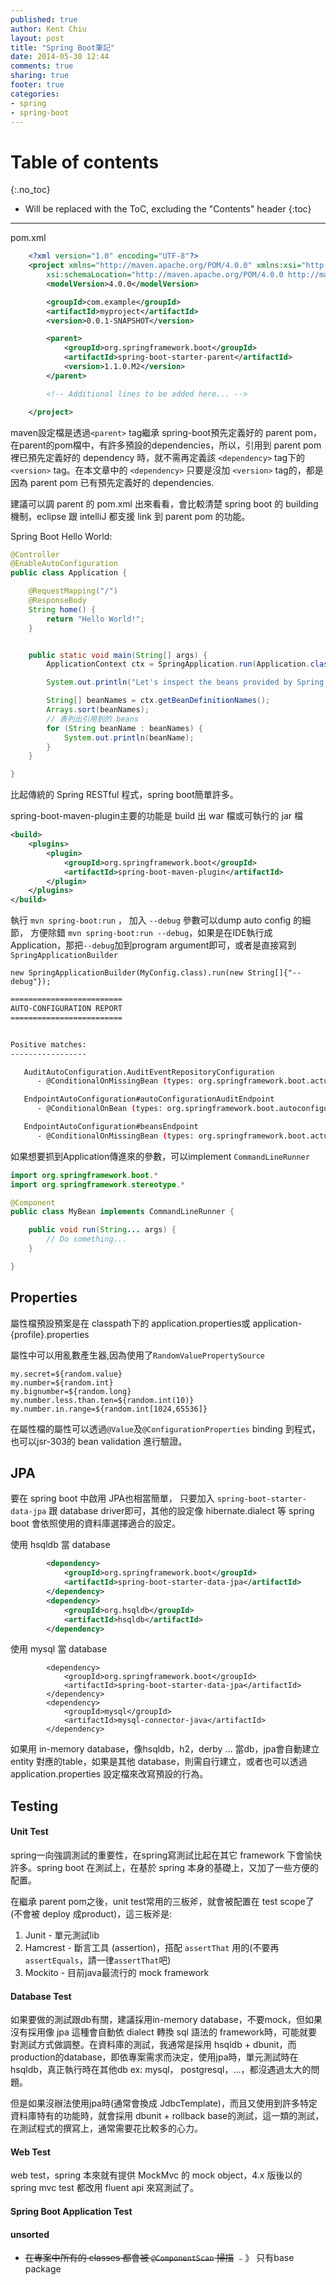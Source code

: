 ```yaml
---
published: true
author: Kent Chiu
layout: post
title: "Spring Boot筆記"
date: 2014-05-30 12:44
comments: true
sharing: true
footer: true
categories: 
- spring
- spring-boot
---
```



# Table of contents
{:.no_toc}

* Will be replaced with the ToC, excluding the "Contents" header
{:toc}

----------------------------------------------------------------




pom.xml


``` xml
    <?xml version="1.0" encoding="UTF-8"?>
    <project xmlns="http://maven.apache.org/POM/4.0.0" xmlns:xsi="http://www.w3.org/2001/XMLSchema-instance"
        xsi:schemaLocation="http://maven.apache.org/POM/4.0.0 http://maven.apache.org/xsd/maven-4.0.0.xsd">
        <modelVersion>4.0.0</modelVersion>

        <groupId>com.example</groupId>
        <artifactId>myproject</artifactId>
        <version>0.0.1-SNAPSHOT</version>

        <parent>
            <groupId>org.springframework.boot</groupId>
            <artifactId>spring-boot-starter-parent</artifactId>
            <version>1.1.0.M2</version>
        </parent>

        <!-- Additional lines to be added here... -->

    </project>

```

maven設定檔是透過`<parent>` tag繼承 spring-boot預先定義好的 parent pom，在parent的pom檔中，有許多預設的dependencies，所以，引用到 parent pom裡已預先定義好的 dependency 時，就不需再定義該 `<dependency>` tag下的 `<version>` tag。在本文章中的 `<dependency>`  只要是沒加 `<version>` tag的，都是因為 parent pom 已有預先定義好的 dependencies.

建議可以調 parent 的 pom.xml 出來看看，會比較清楚 spring boot 的 building 機制，eclipse 跟 intelliJ 都支援 link 到 parent pom 的功能。 

Spring Boot Hello World:


``` java
@Controller
@EnableAutoConfiguration
public class Application {

    @RequestMapping("/")
    @ResponseBody
    String home() {
        return "Hello World!";
    }


    public static void main(String[] args) {
        ApplicationContext ctx = SpringApplication.run(Application.class, args);

        System.out.println("Let's inspect the beans provided by Spring Boot:");

        String[] beanNames = ctx.getBeanDefinitionNames();
        Arrays.sort(beanNames);
        // 表列出引用到的 beans
        for (String beanName : beanNames) {
            System.out.println(beanName);
        }
    }

}

```

比起傳統的 Spring RESTful 程式，spring boot簡單許多。 

spring-boot-maven-plugin主要的功能是 build 出 war 檔或可執行的 jar 檔


``` xml
<build>
    <plugins>
        <plugin>
            <groupId>org.springframework.boot</groupId>
            <artifactId>spring-boot-maven-plugin</artifactId>
        </plugin>
    </plugins>
</build>

```



執行 `mvn spring-boot:run` ， 加入 `--debug` 參數可以dump auto config 的細節， 方便除錯 `mvn spring-boot:run --debug`，如果是在IDE執行成 Application，那把`--debug`加到program argument即可，或者是直接寫到`SpringApplicationBuilder`

`new SpringApplicationBuilder(MyConfig.class).run(new String[]{"--debug"});`


``` bash
=========================
AUTO-CONFIGURATION REPORT
=========================


Positive matches:
-----------------

   AuditAutoConfiguration.AuditEventRepositoryConfiguration
      - @ConditionalOnMissingBean (types: org.springframework.boot.actuate.audit.AuditEventRepository; SearchStrategy: all) found no beans (OnBeanCondition)

   EndpointAutoConfiguration#autoConfigurationAuditEndpoint
      - @ConditionalOnBean (types: org.springframework.boot.autoconfigure.condition.ConditionEvaluationReport; SearchStrategy: all) found the following [autoConfigurationReport] @ConditionalOnMissingBean (types: org.springframework.boot.actuate.endpoint.AutoConfigurationReportEndpoint; SearchStrategy: current) found no beans (OnBeanCondition)

   EndpointAutoConfiguration#beansEndpoint
      - @ConditionalOnMissingBean (types: org.springframework.boot.actuate.endpoint.BeansEndpoint; SearchStrategy: all) found no beans (OnBeanCondition)

```


如果想要抓到Application傳進來的參數，可以implement `CommandLineRunner`


``` java
import org.springframework.boot.*
import org.springframework.stereotype.*

@Component
public class MyBean implements CommandLineRunner {

    public void run(String... args) {
        // Do something...
    }

}

```


## Properties

屬性檔預設預案是在 classpath下的 application.properties或 application-{profile}.properties

屬性中可以用亂數產生器,因為使用了`RandomValuePropertySource`


``` properties
my.secret=${random.value}
my.number=${random.int}
my.bignumber=${random.long}
my.number.less.than.ten=${random.int(10)}
my.number.in.range=${random.int[1024,65536]}

```

在屬性檔的屬性可以透過`@Value`及`@ConfigurationProperties` binding 到程式， 也可以jsr-303的 bean validation 進行驗證。 



## JPA

要在 spring boot 中啟用 JPA也相當簡單， 只要加入 `spring-boot-starter-data-jpa` 跟 database driver即可，其他的設定像 hibernate.dialect 等 spring boot 會依照使用的資料庫選擇適合的設定。

使用 hsqldb 當 database


``` xml
        <dependency>
            <groupId>org.springframework.boot</groupId>
            <artifactId>spring-boot-starter-data-jpa</artifactId>
        </dependency>
        <dependency>
            <groupId>org.hsqldb</groupId>
            <artifactId>hsqldb</artifactId>
        </dependency>

```

使用 mysql 當 database


```
        <dependency>
            <groupId>org.springframework.boot</groupId>
            <artifactId>spring-boot-starter-data-jpa</artifactId>
        </dependency>
        <dependency>
            <groupId>mysql</groupId>
            <artifactId>mysql-connector-java</artifactId>
        </dependency>

```

如果用 in-memory database，像hsqldb，h2，derby … 當db，jpa會自動建立 entity 對應的table，如果是其他 database，則需自行建立，或者也可以透過 application.properties 設定檔來改寫預設的行為。 


## Testing

#### Unit Test

spring一向強調測試的重要性，在spring寫測試比起在其它 framework 下會愉快許多。spring boot 在測試上，在基於 spring 本身的基礎上，又加了一些方便的配置。

在繼承 parent pom之後，unit test常用的三板斧，就會被配置在 test scope了(不會被 deploy 成product)，這三板斧是:
 
1. Junit - 單元測試lib
2. Hamcrest - 斷言工具 (assertion)，搭配 `assertThat` 用的(不要再 `assertEquals`，請一律`assertThat`吧)
3. Mockito - 目前java最流行的 mock framework

#### Database Test

如果要做的測試跟db有關，建議採用in-memory database，不要mock，但如果沒有採用像 jpa 這種會自動依 dialect 轉換 sql 語法的 framework時，可能就要對測試方式做調整。在資料庫的測試，我通常是採用 hsqldb + dbunit，而production的database，即依專案需求而決定，使用jpa時，單元測試時在 hsqldb，真正執行時在其他db ex: mysql， postgresql，…，都沒遇過太大的問題。

但是如果沒辦法使用jpa時(通常會換成 JdbcTemplate)，而且又使用到許多特定資料庫特有的功能時，就會採用 dbunit + rollback base的測試，這一類的測試，在測試程式的撰寫上，通常需要花比較多的心力。

#### Web Test

web test，spring 本來就有提供 MockMvc 的 mock object，4.x 版後以的 spring mvc test 都改用 fluent api 來寫測試了。

#### Spring Boot Application Test




#### unsorted
- ~~在專案中所有的 classes 都會被 `@ComponentScan` 掃描~~ ﹣》 只有base package
